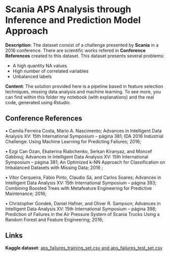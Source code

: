 # Scania APS Analysis through Inference and Prediction Model Approach
**Description**: The dataset consist of a challenge presented by **Scania** in a 2016 conference. There are scientific works refered in **Conference References** created to this dataset. This dataset presents several problems:
- A high quantity NA values
- High number of correlated variables
- Unbalanced labels

**Content**: The solution provided here is a pipeline based in feature selection techniques, missing data analysis and machine learning. To see more, you can find within this folder my notebook (with explanations) and the real code, generated using *Rstudio*.

## Conference References
•	Camila Ferreira Costa, Mario A. Nascimento; Advances in Intelligent Data Analysis XV: 15th International Symposium – página 381; IDA 2016 Industrial Challenge: Using Machine Learning for Predicting Failures; 2016; 

•	Ezgi Can Ozan, Ekaterina Riabchenko, Serkan Kiranyaz, and Moncef Gabbouj; Advances in Intelligent Data Analysis XV: 15th International Symposium – página 381; An Optimized k-NN Approach for Classification on Imbalanced Datasets with Missing Data; 2016 ;

•	Vítor Cerqueira, Fábio Pinto, Claudio Sá, and Carlos Soares; Advances in Intelligent Data Analysis XV: 15th International Symposium – página 393; Combining Boosted Trees with Metafeature Engineering for Predictive Maintenance; 2016;

•	Christopher Gondek, Daniel Hafner, and Oliver R. Sampson; Advances in Intelligent Data Analysis XV: 15th International Symposium – página 398; Prediction of Failures in the Air Pressure System of Scania Trucks Using a Random Forest and Feature Engineering; 2016; 

## Links
**Kaggle dataset**: [aps_failures_training_set.csv and aps_failures_test_set.csv](https://www.kaggle.com/uciml/aps-failure-at-scania-trucks-data-set)

